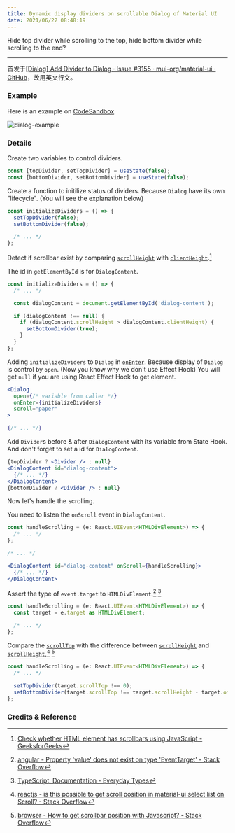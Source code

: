 ```yaml
---
title: Dynamic display dividers on scrollable Dialog of Material UI
date: 2021/06/22 08:48:19
---
```


Hide top divider while scrolling to the top, hide bottom divider while scrolling to the end?
<!--more-->
----

首发于[[Dialog] Add Divider to Dialog · Issue #3155 · mui-org/material-ui · GitHub](https://github.com/mui-org/material-ui/issues/3155#issuecomment-863226215)，故用英文行文。

### Example

Here is an example on [CodeSandbox](https://codesandbox.io/s/dialog-with-dynamic-dividers-j1ucw).

![dialog-example](https://user-images.githubusercontent.com/12007025/122402749-5c05a680-cfb0-11eb-8f16-1cfb910c44ed.gif)

### Details

Create two variables to control dividers.

```jsx
const [topDivider, setTopDivider] = useState(false);
const [bottomDivider, setBottomDivider] = useState(false);
```

Create a function to initilize status of dividers. Because `Dialog` have its own "lifecycle". (You will see the explanation below)

```jsx
const initializeDividers = () => {
  setTopDivider(false);
  setBottomDivider(false);

  /* ... */
};
```

Detect if scrollbar exist by comparing [`scrollHeight`](https://developer.mozilla.org/zh-CN/docs/Web/API/Element/scrollHeight) with [`clientHeight`](https://developer.mozilla.org/en-US/docs/Web/API/Element/clientHeight).[^1]

The id in `getElementById` is for `DialogContent`.

```jsx
const initializeDividers = () => {
  /* ... */

  const dialogContent = document.getElementById('dialog-content');

  if (dialogContent !== null) {
    if (dialogContent.scrollHeight > dialogContent.clientHeight) {
      setBottomDivider(true);
    }
  }
};
```

Adding `initializeDividers` to `Dialog` in [`onEnter`](https://material-ui.com/api/dialog/#props). Because display of `Dialog` is control by `open`. (Now you know why we don't use Effect Hook) You will get `null` if you are using React Effect Hook to get element.

```jsx
<Dialog
  open={/* variable from caller */}
  onEnter={initializeDividers}
  scroll="paper"
>

{/* ... */}
```

Add `Divider`s before & after `DialogContent` with its variable from State Hook. And don't forget to set a id for `DialogContent`.

```jsx
{topDivider ? <Divider /> : null}
<DialogContent id="dialog-content">
  {/* ... */}
</DialogContent>
{bottomDivider ? <Divider /> : null}
```

Now let's handle the scrolling.

You need to listen the `onScroll` event in `DialogContent`.

```jsx
const handleScrolling = (e: React.UIEvent<HTMLDivElement>) => {
  /* ... */
};

/* ... */

<DialogContent id="dialog-content" onScroll={handleScrolling}>
  {/* ... */}
</DialogContent>
```

Assert the type of `event.target` to `HTMLDivElement`.[^2] [^3]

```jsx
const handleScrolling = (e: React.UIEvent<HTMLDivElement>) => {
  const target = e.target as HTMLDivElement;

  /* ... */
};
```

Compare the [`scrollTop`](https://developer.mozilla.org/zh-CN/docs/Web/API/Element/scrollTop) with the difference between [`scrollHeight`](https://developer.mozilla.org/zh-CN/docs/Web/API/Element/scrollHeight) and [`scrollHeight`](https://developer.mozilla.org/zh-CN/docs/Web/API/Element/scrollHeight).[^4] [^5]

```jsx
const handleScrolling = (e: React.UIEvent<HTMLDivElement>) => {
  /* ... */

  setTopDivider(target.scrollTop !== 0);
  setBottomDivider(target.scrollTop !== target.scrollHeight - target.offsetHeight);
};
```

### Credits & Reference

[^1]: [Check whether HTML element has scrollbars using JavaScript - GeeksforGeeks](https://www.geeksforgeeks.org/check-whether-html-element-has-scrollbars-using-javascript/)
[^2]: [angular - Property 'value' does not exist on type 'EventTarget' - Stack Overflow](https://stackoverflow.com/a/42066698)
[^3]: [TypeScript: Documentation - Everyday Types](https://www.typescriptlang.org/docs/handbook/2/everyday-types.html#type-assertions)
[^4]: [reactjs - is this possible to get scroll position in material-ui select list on Scroll? - Stack Overflow](https://stackoverflow.com/a/55262502)
[^5]: [browser - How to get scrollbar position with Javascript? - Stack Overflow](https://stackoverflow.com/a/2481370)
